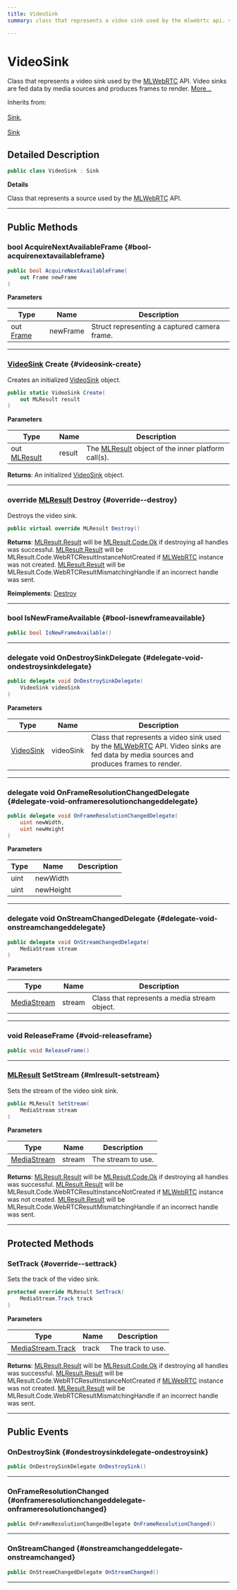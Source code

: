 ```yaml
---
title: VideoSink
summary: class that represents a video sink used by the mlwebrtc api. video sinks are fed data by media sources and produces frames to render. 

---
```


# VideoSink




Class that represents a video sink used by the [MLWebRTC](/unity-api/api/UnityEngine.XR.MagicLeap/MLWebRTC/UnityEngine.XR.MagicLeap.MLWebRTC.md) API. Video sinks are fed data by media sources and produces frames to render.   [More...](#detailed-description)  


Inherits from: <br></br>[Sink](/unity-api/api/UnityEngine.XR.MagicLeap/MLWebRTC/UnityEngine.XR.MagicLeap.MLWebRTC.Sink.md),<br></br>[Sink](/unity-api/api/UnityEngine.XR.MagicLeap/MLWebRTC/UnityEngine.XR.MagicLeap.MLWebRTC.Sink.md)



## Detailed Description

```csharp
public class VideoSink : Sink 
```


**Details**

Class that represents a source used by the [MLWebRTC](/unity-api/api/UnityEngine.XR.MagicLeap/MLWebRTC/UnityEngine.XR.MagicLeap.MLWebRTC.md) API. 





-----------



## Public Methods

### bool AcquireNextAvailableFrame {#bool-acquirenextavailableframe}

```csharp
public bool AcquireNextAvailableFrame(
    out Frame newFrame
)
```


**Parameters**

| Type | Name  | Description  | 
|--|--|--|
| out [Frame](/unity-api/api/UnityEngine.XR.MagicLeap/MLWebRTC/VideoSink/Frame/UnityEngine.XR.MagicLeap.MLWebRTC.VideoSink.Frame.md) |newFrame|Struct representing a captured camera frame. |






-----------

### [VideoSink](/unity-api/api/UnityEngine.XR.MagicLeap/MLWebRTC/VideoSink/UnityEngine.XR.MagicLeap.MLWebRTC.VideoSink.md) Create {#videosink-create}

Creates an initialized [VideoSink](/unity-api/api/UnityEngine.XR.MagicLeap/MLWebRTC/VideoSink/UnityEngine.XR.MagicLeap.MLWebRTC.VideoSink.md) object. 

```csharp
public static VideoSink Create(
    out MLResult result
)
```


**Parameters**

| Type | Name  | Description  | 
|--|--|--|
| out [MLResult](/unity-api/api/UnityEngine.XR.MagicLeap/UnityEngine.XR.MagicLeap.MLResult.md) |result|The [MLResult](/unity-api/api/UnityEngine.XR.MagicLeap/UnityEngine.XR.MagicLeap.MLResult.md) object of the inner platform call(s).|






**Returns**: An initialized [VideoSink](/unity-api/api/UnityEngine.XR.MagicLeap/MLWebRTC/VideoSink/UnityEngine.XR.MagicLeap.MLWebRTC.VideoSink.md) object.



-----------

### override [MLResult](/unity-api/api/UnityEngine.XR.MagicLeap/UnityEngine.XR.MagicLeap.MLResult.md) Destroy {#override--destroy}

Destroys the video sink. 

```csharp
public virtual override MLResult Destroy()
```






**Returns**: [MLResult.Result](/unity-api/api/UnityEngine.XR.MagicLeap/UnityEngine.XR.MagicLeap.MLResult.md#readonly--result) will be  [MLResult.Code.Ok](/unity-api/api/UnityEngine.XR.MagicLeap/UnityEngine.XR.MagicLeap.MLResult.md#enums-ok)  if destroying all handles was successful. [MLResult.Result](/unity-api/api/UnityEngine.XR.MagicLeap/UnityEngine.XR.MagicLeap.MLResult.md#readonly--result) will be  MLResult.Code.WebRTCResultInstanceNotCreated  if [MLWebRTC](/unity-api/api/UnityEngine.XR.MagicLeap/MLWebRTC/UnityEngine.XR.MagicLeap.MLWebRTC.md) instance was not created. [MLResult.Result](/unity-api/api/UnityEngine.XR.MagicLeap/UnityEngine.XR.MagicLeap.MLResult.md#readonly--result) will be  MLResult.Code.WebRTCResultMismatchingHandle  if an incorrect handle was sent. 

**Reimplements**: [Destroy](/unity-api/api/UnityEngine.XR.MagicLeap/MLWebRTC/UnityEngine.XR.MagicLeap.MLWebRTC.Sink.md#abstract--destroy)



-----------

### bool IsNewFrameAvailable {#bool-isnewframeavailable}

```csharp
public bool IsNewFrameAvailable()
```






-----------

### delegate void OnDestroySinkDelegate {#delegate-void-ondestroysinkdelegate}

```csharp
public delegate void OnDestroySinkDelegate(
    VideoSink videoSink
)
```


**Parameters**

| Type | Name  | Description  | 
|--|--|--|
| [VideoSink](/unity-api/api/UnityEngine.XR.MagicLeap/MLWebRTC/VideoSink/UnityEngine.XR.MagicLeap.MLWebRTC.VideoSink.md) |videoSink|Class that represents a video sink used by the [MLWebRTC](/unity-api/api/UnityEngine.XR.MagicLeap/MLWebRTC/UnityEngine.XR.MagicLeap.MLWebRTC.md) API. Video sinks are fed data by media sources and produces frames to render. |






-----------

### delegate void OnFrameResolutionChangedDelegate {#delegate-void-onframeresolutionchangeddelegate}

```csharp
public delegate void OnFrameResolutionChangedDelegate(
    uint newWidth,
    uint newHeight
)
```


**Parameters**

| Type | Name  | Description  | 
|--|--|--|
| uint |newWidth||
| uint |newHeight||






-----------

### delegate void OnStreamChangedDelegate {#delegate-void-onstreamchangeddelegate}

```csharp
public delegate void OnStreamChangedDelegate(
    MediaStream stream
)
```


**Parameters**

| Type | Name  | Description  | 
|--|--|--|
| [MediaStream](/unity-api/api/UnityEngine.XR.MagicLeap/MLWebRTC/MediaStream/UnityEngine.XR.MagicLeap.MLWebRTC.MediaStream.md) |stream|Class that represents a media stream object. |






-----------

### void ReleaseFrame {#void-releaseframe}

```csharp
public void ReleaseFrame()
```






-----------

### [MLResult](/unity-api/api/UnityEngine.XR.MagicLeap/UnityEngine.XR.MagicLeap.MLResult.md) SetStream {#mlresult-setstream}

Sets the stream of the video sink sink. 

```csharp
public MLResult SetStream(
    MediaStream stream
)
```


**Parameters**

| Type | Name  | Description  | 
|--|--|--|
| [MediaStream](/unity-api/api/UnityEngine.XR.MagicLeap/MLWebRTC/MediaStream/UnityEngine.XR.MagicLeap.MLWebRTC.MediaStream.md) |stream|The stream to use.|






**Returns**: [MLResult.Result](/unity-api/api/UnityEngine.XR.MagicLeap/UnityEngine.XR.MagicLeap.MLResult.md#readonly--result) will be  [MLResult.Code.Ok](/unity-api/api/UnityEngine.XR.MagicLeap/UnityEngine.XR.MagicLeap.MLResult.md#enums-ok)  if destroying all handles was successful. [MLResult.Result](/unity-api/api/UnityEngine.XR.MagicLeap/UnityEngine.XR.MagicLeap.MLResult.md#readonly--result) will be  MLResult.Code.WebRTCResultInstanceNotCreated  if [MLWebRTC](/unity-api/api/UnityEngine.XR.MagicLeap/MLWebRTC/UnityEngine.XR.MagicLeap.MLWebRTC.md) instance was not created. [MLResult.Result](/unity-api/api/UnityEngine.XR.MagicLeap/UnityEngine.XR.MagicLeap.MLResult.md#readonly--result) will be  MLResult.Code.WebRTCResultMismatchingHandle  if an incorrect handle was sent. 



-----------

## Protected Methods

### SetTrack {#override--settrack}

Sets the track of the video sink. 

```csharp
protected override MLResult SetTrack(
    MediaStream.Track track
)
```


**Parameters**

| Type | Name  | Description  | 
|--|--|--|
| [MediaStream.Track](/unity-api/api/UnityEngine.XR.MagicLeap/MLWebRTC/MediaStream/UnityEngine.XR.MagicLeap.MLWebRTC.MediaStream.Track.md) |track|The track to use.|






**Returns**: [MLResult.Result](/unity-api/api/UnityEngine.XR.MagicLeap/UnityEngine.XR.MagicLeap.MLResult.md#readonly--result) will be  [MLResult.Code.Ok](/unity-api/api/UnityEngine.XR.MagicLeap/UnityEngine.XR.MagicLeap.MLResult.md#enums-ok)  if destroying all handles was successful. [MLResult.Result](/unity-api/api/UnityEngine.XR.MagicLeap/UnityEngine.XR.MagicLeap.MLResult.md#readonly--result) will be  MLResult.Code.WebRTCResultInstanceNotCreated  if [MLWebRTC](/unity-api/api/UnityEngine.XR.MagicLeap/MLWebRTC/UnityEngine.XR.MagicLeap.MLWebRTC.md) instance was not created. [MLResult.Result](/unity-api/api/UnityEngine.XR.MagicLeap/UnityEngine.XR.MagicLeap.MLResult.md#readonly--result) will be  MLResult.Code.WebRTCResultMismatchingHandle  if an incorrect handle was sent. 



-----------

## Public Events

### OnDestroySink {#ondestroysinkdelegate-ondestroysink}

```csharp
public OnDestroySinkDelegate OnDestroySink()
```






-----------

### OnFrameResolutionChanged {#onframeresolutionchangeddelegate-onframeresolutionchanged}

```csharp
public OnFrameResolutionChangedDelegate OnFrameResolutionChanged()
```






-----------

### OnStreamChanged {#onstreamchangeddelegate-onstreamchanged}

```csharp
public OnStreamChangedDelegate OnStreamChanged()
```






-----------

